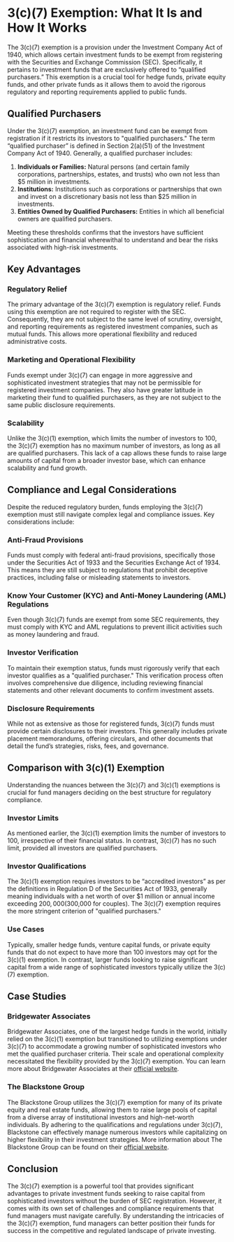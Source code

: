# 3(c)(7) Exemption: What It Is and How It Works

The 3(c)(7) exemption is a provision under the Investment Company Act of 1940, which allows certain investment funds to be exempt from registering with the Securities and Exchange Commission (SEC). Specifically, it pertains to investment funds that are exclusively offered to “qualified purchasers.” This exemption is a crucial tool for hedge funds, private equity funds, and other private funds as it allows them to avoid the rigorous regulatory and reporting requirements applied to public funds. 

## Qualified Purchasers

Under the 3(c)(7) exemption, an investment fund can be exempt from registration if it restricts its investors to "qualified purchasers." The term “qualified purchaser” is defined in Section 2(a)(51) of the Investment Company Act of 1940. Generally, a qualified purchaser includes:

1. **Individuals or Families:** Natural persons (and certain family corporations, partnerships, estates, and trusts) who own not less than $5 million in investments.
2. **Institutions:** Institutions such as corporations or partnerships that own and invest on a discretionary basis not less than $25 million in investments.
3. **Entities Owned by Qualified Purchasers:** Entities in which all beneficial owners are qualified purchasers.

Meeting these thresholds confirms that the investors have sufficient sophistication and financial wherewithal to understand and bear the risks associated with high-risk investments.

## Key Advantages

### Regulatory Relief

The primary advantage of the 3(c)(7) exemption is regulatory relief. Funds using this exemption are not required to register with the SEC. Consequently, they are not subject to the same level of scrutiny, oversight, and reporting requirements as registered investment companies, such as mutual funds. This allows more operational flexibility and reduced administrative costs.

### Marketing and Operational Flexibility

Funds exempt under 3(c)(7) can engage in more aggressive and sophisticated investment strategies that may not be permissible for registered investment companies. They also have greater latitude in marketing their fund to qualified purchasers, as they are not subject to the same public disclosure requirements.

### Scalability

Unlike the 3(c)(1) exemption, which limits the number of investors to 100, the 3(c)(7) exemption has no maximum number of investors, as long as all are qualified purchasers. This lack of a cap allows these funds to raise large amounts of capital from a broader investor base, which can enhance scalability and fund growth.

## Compliance and Legal Considerations

Despite the reduced regulatory burden, funds employing the 3(c)(7) exemption must still navigate complex legal and compliance issues. Key considerations include:

### Anti-Fraud Provisions

Funds must comply with federal anti-fraud provisions, specifically those under the Securities Act of 1933 and the Securities Exchange Act of 1934. This means they are still subject to regulations that prohibit deceptive practices, including false or misleading statements to investors.

### Know Your Customer (KYC) and Anti-Money Laundering (AML) Regulations

Even though 3(c)(7) funds are exempt from some SEC requirements, they must comply with KYC and AML regulations to prevent illicit activities such as money laundering and fraud. 

### Investor Verification

To maintain their exemption status, funds must rigorously verify that each investor qualifies as a "qualified purchaser." This verification process often involves comprehensive due diligence, including reviewing financial statements and other relevant documents to confirm investment assets.

### Disclosure Requirements

While not as extensive as those for registered funds, 3(c)(7) funds must provide certain disclosures to their investors. This generally includes private placement memorandums, offering circulars, and other documents that detail the fund’s strategies, risks, fees, and governance.

## Comparison with 3(c)(1) Exemption

Understanding the nuances between the 3(c)(7) and 3(c)(1) exemptions is crucial for fund managers deciding on the best structure for regulatory compliance. 

### Investor Limits

As mentioned earlier, the 3(c)(1) exemption limits the number of investors to 100, irrespective of their financial status. In contrast, 3(c)(7) has no such limit, provided all investors are qualified purchasers.

### Investor Qualifications

The 3(c)(1) exemption requires investors to be “accredited investors” as per the definitions in Regulation D of the Securities Act of 1933, generally meaning individuals with a net worth of over $1 million or annual income exceeding $200,000 ($300,000 for couples). The 3(c)(7) exemption requires the more stringent criterion of "qualified purchasers."

### Use Cases

Typically, smaller hedge funds, venture capital funds, or private equity funds that do not expect to have more than 100 investors may opt for the 3(c)(1) exemption. In contrast, larger funds looking to raise significant capital from a wide range of sophisticated investors typically utilize the 3(c)(7) exemption.

## Case Studies

### Bridgewater Associates

Bridgewater Associates, one of the largest hedge funds in the world, initially relied on the 3(c)(1) exemption but transitioned to utilizing exemptions under 3(c)(7) to accommodate a growing number of sophisticated investors who met the qualified purchaser criteria. Their scale and operational complexity necessitated the flexibility provided by the 3(c)(7) exemption. You can learn more about Bridgewater Associates at their [official website](https://www.bridgewater.com).

### The Blackstone Group

The Blackstone Group utilizes the 3(c)(7) exemption for many of its private equity and real estate funds, allowing them to raise large pools of capital from a diverse array of institutional investors and high-net-worth individuals. By adhering to the qualifications and regulations under 3(c)(7), Blackstone can effectively manage numerous investors while capitalizing on higher flexibility in their investment strategies. More information about The Blackstone Group can be found on their [official website](https://www.blackstone.com).

## Conclusion

The 3(c)(7) exemption is a powerful tool that provides significant advantages to private investment funds seeking to raise capital from sophisticated investors without the burden of SEC registration. However, it comes with its own set of challenges and compliance requirements that fund managers must navigate carefully. By understanding the intricacies of the 3(c)(7) exemption, fund managers can better position their funds for success in the competitive and regulated landscape of private investing.